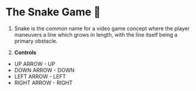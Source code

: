 # The Snake Game 🐍
1. Snake is the common name for a video game concept where the player maneuvers a line which grows in length, with the line itself being a primary obstacle.

2. **Controls**
* UP ARROW - UP
* DOWN ARROW - DOWN
* LEFT ARROW - LEFT 
* RIGHT ARROW - RIGHT
